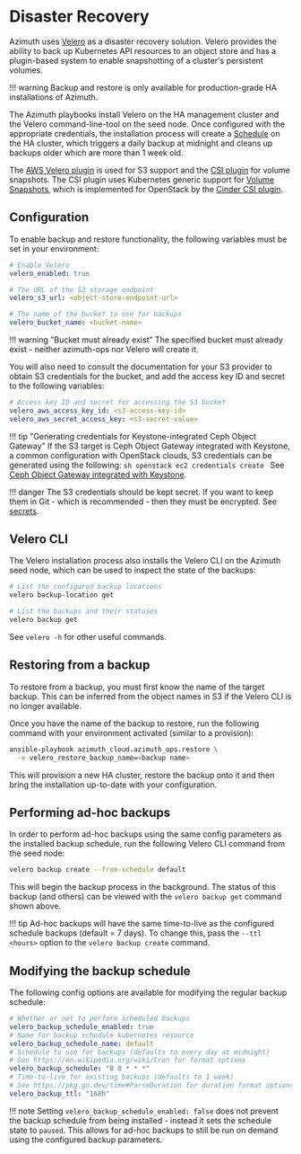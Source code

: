 # Disaster Recovery

Azimuth uses [Velero](https://velero.io) as a disaster recovery solution. Velero provides the
ability to back up Kubernetes API resources to an object store and has a plugin-based system
to enable snapshotting of a cluster's persistent volumes.

<!-- prettier-ignore-start -->
!!! warning
    Backup and restore is only available for production-grade HA installations of Azimuth.
<!-- prettier-ignore-end -->

The Azimuth playbooks install Velero on the HA management cluster and the Velero command-line-tool on the seed node. Once configured with the appropriate credentials, the installation process will create a [Schedule](https://velero.io/docs/latest/api-types/schedule/) on the HA cluster, which triggers a daily backup at midnight and cleans up backups older which are more than 1 week old.

The
[AWS Velero plugin](https://github.com/vmware-tanzu/velero-plugin-for-aws) is used for S3 support
and the
[CSI plugin](https://github.com/vmware-tanzu/velero-plugin-for-csi) for volume snapshots.
The CSI plugin uses Kubernetes generic support for
[Volume Snapshots](https://kubernetes.io/docs/concepts/storage/volume-snapshots/), which is
implemented for OpenStack by the
[Cinder CSI plugin](https://github.com/kubernetes/cloud-provider-openstack).

## Configuration

To enable backup and restore functionality, the following variables must be set in your environment:

```yaml title="environments/my-site/inventory/group_vars/all/variables.yml"
# Enable Velero
velero_enabled: true

# The URL of the S3 storage endpoint
velero_s3_url: <object-store-endpoint-url>

# The name of the bucket to use for backups
velero_bucket_name: <bucket-name>
```

<!-- prettier-ignore-start -->
!!! warning "Bucket must already exist"
    The specified bucket must already exist - neither azimuth-ops nor Velero will create it.
<!-- prettier-ignore-end -->

You will also need to consult the documentation for your S3 provider to obtain S3 credentials for
the bucket, and add the access key ID and secret to the following variables:

```yaml title="environments/my-site/inventory/group_vars/all/secrets.yml"
# Access key ID and secret for accessing the S3 bucket
velero_aws_access_key_id: <s3-access-key-id>
velero_aws_secret_access_key: <s3-secret-value>
```

<!-- prettier-ignore-start -->
!!! tip "Generating credentials for Keystone-integrated Ceph Object Gateway"
    If the S3 target is Ceph Object Gateway integrated with Keystone, a common configuration with OpenStack clouds, S3 credentials can be generated using the following:
    ```sh
    openstack ec2 credentials create
    ```
    See [Ceph Object Gateway integrated with Keystone](https://docs.ceph.com/en/latest/radosgw/keystone/).

!!! danger
    The S3 credentials should be kept secret. If you want to keep them in Git - which is recommended - then they must be encrypted.
    See [secrets](../repository/secrets.md).
<!-- prettier-ignore-end -->

## Velero CLI

The Velero installation process also installs the Velero CLI on the Azimuth seed node, which can be
used to inspect the state of the backups:

```sh title="On the seed node, with the kubeconfig for the HA cluster exported"
# List the configured backup locations
velero backup-location get

# List the backups and their statuses
velero backup get
```

See `velero -h` for other useful commands.

## Restoring from a backup

To restore from a backup, you must first know the name of the target backup. This can be inferred
from the object names in S3 if the Velero CLI is no longer available.

Once you have the name of the backup to restore, run the following command with your environment
activated (similar to a provision):

```bash
ansible-playbook azimuth_cloud.azimuth_ops.restore \
  -e velero_restore_backup_name=<backup name>
```

This will provision a new HA cluster, restore the backup onto it and then bring the installation
up-to-date with your configuration.

## Performing ad-hoc backups

In order to perform ad-hoc backups using the same config parameters as the installed backup schedule,
run the following Velero CLI command from the seed node:

```sh title="On the seed node, with the kubeconfig for the HA cluster exported"
velero backup create --from-schedule default
```

This will begin the backup process in the background. The status of this backup (and others) can be
viewed with the `velero backup get` command shown above.

<!-- prettier-ignore-start -->
!!! tip
    Ad-hoc backups will have the same time-to-live as the configured schedule backups (default = 7 days).
    To change this, pass the `--ttl <hours>` option to the `velero backup create` command.
<!-- prettier-ignore-end -->

## Modifying the backup schedule

The following config options are available for modifying the regular backup schedule:

```yaml title="environments/my-site/inventory/group_vars/all/variables.yml"
# Whether or not to perform scheduled backups
velero_backup_schedule_enabled: true
# Name for backup schedule kubernetes resource
velero_backup_schedule_name: default
# Schedule to use for backups (defaults to every day at midnight)
# See https://en.wikipedia.org/wiki/Cron for format options
velero_backup_schedule: "0 0 * * *"
# Time-to-live for existing backups (defaults to 1 week)
# See https://pkg.go.dev/time#ParseDuration for duration format options
velero_backup_ttl: "168h"
```

<!-- prettier-ignore-start -->
!!! note
    Setting `velero_backup_schedule_enabled: false` does not prevent the backup schedule from being installed - instead it sets the schedule state to `paused`.
    This allows for ad-hoc backups to still be run on demand using the configured backup parameters.
<!-- prettier-ignore-end -->

